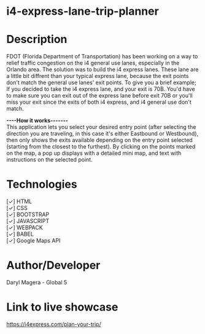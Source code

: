 # i4-express-lane-trip-planner

# Description

FDOT (Florida Department of Transportation) has been working on a way to relief traffic congestion on the i4 general use lanes, especially in the Orlando area. The solution was to build the i4 express lanes. These lane are a little bit diffrent than your typical express lane, because the exit points don't match the general use lanes' exit points. To give you a brief example; If you decided to take the i4 express lane, and your exit is 70B. You'd have to make sure you can exit out of the express lane before exit 70B or you'll miss your exit since the exits of both i4 express, and i4 general use don't match.

<strong>----How it works-------</strong><br>
This application lets you select your desired entry point (after selecting the direction you are traveling, in this case it's either Eastbound or Westbound), then only shows the exits available depending on the entry point selected (starting from the closest to the furthest). By clicking on the points marked on the map, a pop up displays with a detailed mini map, and text with instructions on the selected point.

# Technologies

[&#10003;] HTML<br>
[&#10003;] CSS<br>
[&#10003;] BOOTSTRAP<br>
[&#10003;] JAVASCRIPT<br>
[&#10003;] WEBPACK<br>
[&#10003;] BABEL<br>
[&#10003;] Google Maps API

# Author/Developer

Daryl Magera - Global 5

# Link to live showcase

https://i4express.com/plan-your-trip/
